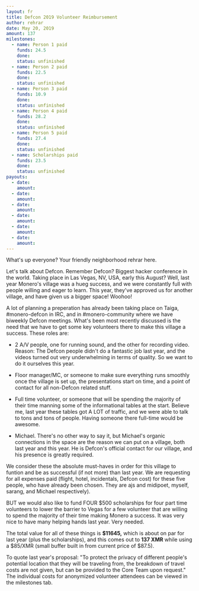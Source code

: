 ```yaml
---
layout: fr
title: Defcon 2019 Volunteer Reimbursement
author: rehrar
date: May 20, 2019
amount: 137
milestones:
  - name: Person 1 paid
    funds: 24.5
    done:
    status: unfinished
  - name: Person 2 paid
    funds: 22.5
    done:
    status: unfinished
  - name: Person 3 paid
    funds: 10.9
    done:
    status: unfinished
  - name: Person 4 paid
    funds: 28.2
    done:
    status: unfinished
  - name: Person 5 paid
    funds: 27.4
    done:
    status: unfinished
  - name: Scholarships paid
    funds: 23.5
    done:
    status: unfinished
payouts:
  - date:
    amount:
  - date:
    amount:
  - date:
    amount:
  - date:
    amount:
  - date:
    amount:
  - date:
    amount:
---
```


What's up everyone? Your friendly neighborhood rehrar here.

Let's talk about Defcon. Remember Defcon? Biggest hacker conference in the world. Taking place in Las Vegas, NV, USA, early this August? Well, last year Monero's village was a hueg success, and we were constantly full with people willing and eager to learn. This year, they've approved us for another village, and have given us a bigger space! Woohoo!

A lot of planning a preperation has already been taking place on Taiga, #monero-defcon in IRC, and in #monero-community where we have biweekly Defcon meetings. What's been most recently discussed is the need that we have to get some key volunteers there to make this village a success. These roles are:

- 2 A/V people, one for running sound, and the other for recording video. Reason: The Defcon people didn't do a fantastic job last year, and the videos turned out very underwhelming in terms of quality. So we want to do it ourselves this year.

- Floor manager/MC, or someone to make sure everything runs smoothly once the village is set up, the presentations start on time, and a point of contact for all non-Defcon related stuff.

- Full time volunteer, or someone that will be spending the majority of their time manning some of the informational tables at the start. Believe me, last year these tables got A LOT of traffic, and we were able to talk to tons and tons of people. Having someone there full-time would be awesome.

- Michael. There's no other way to say it, but Michael's organic connections in the space are the reason we can put on a village, both last year and this year. He is Defcon's official contact for our village, and his presence is greatly required.

We consider these the absolute must-haves in order for this village to funtion and be as successful (if not more) than last year. We are requesting for all expenses paid (flight, hotel, incidentals, Defcon cost) for these five people, who have already been chosen. They are ajs and midipoet, myself, sarang, and Michael respectively).

BUT we would also like to fund FOUR $500 scholarships for four part time volunteers to lower the barrier to Vegas for a few volunteer that are willing to spend the majority of their time making Monero a success. It was very nice to have many helping hands last year. Very needed.

The total value for all of these things is **$11645,** which is about on par for last year (plus the scholarships), and this comes out to **137 XMR** while using a $85/XMR (small buffer built in from current price of $87.5).

To quote last year's proposal: "To protect the privacy of different people's potential location that they will be traveling from, the breakdown of travel costs are not given, but can be provided to the Core Team upon request." The individual costs for anonymized volunteer attendees can be viewed in the milestones tab.